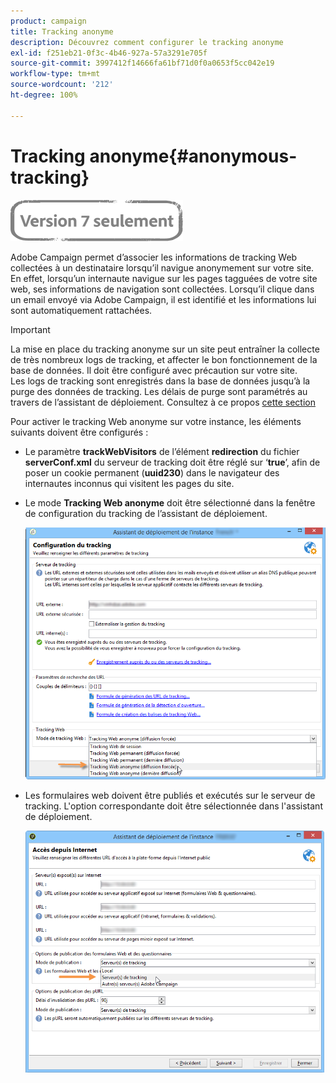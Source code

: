 ```yaml
---
product: campaign
title: Tracking anonyme
description: Découvrez comment configurer le tracking anonyme
exl-id: f251eb21-0f3c-4b46-927a-57a3291e705f
source-git-commit: 3997412f14666fa61bf71d0f0a0653f5cc042e19
workflow-type: tm+mt
source-wordcount: '212'
ht-degree: 100%

---
```


# Tracking anonyme{#anonymous-tracking}

![](../../assets/v7-only.svg)

Adobe Campaign permet d’associer les informations de tracking Web collectées à un destinataire lorsqu’il navigue anonymement sur votre site. En effet, lorsqu’un internaute navigue sur les pages tagguées de votre site web, ses informations de navigation sont collectées. Lorsqu’il clique dans un email envoyé via Adobe Campaign, il est identifié et les informations lui sont automatiquement rattachées.

>[!IMPORTANT]
>
>La mise en place du tracking anonyme sur un site peut entraîner la collecte de très nombreux logs de tracking, et affecter le bon fonctionnement de la base de données. Il doit être configuré avec précaution sur votre site.\
>Les logs de tracking sont enregistrés dans la base de données jusqu’à la purge des données de tracking. Les délais de purge sont paramétrés au travers de l’assistant de déploiement. Consultez à ce propos [cette section](../../installation/using/deploying-an-instance.md#purging-data)

Pour activer le tracking Web anonyme sur votre instance, les éléments suivants doivent être configurés :

* Le paramètre **trackWebVisitors** de l’élément **redirection** du fichier **serverConf.xml** du serveur de tracking doit être réglé sur ‘**true**’, afin de poser un cookie permanent (**uuid230**) dans le navigateur des internautes inconnus qui visitent les pages du site.
* Le mode **Tracking Web anonyme** doit être sélectionné dans la fenêtre de configuration du tracking de l’assistant de déploiement.

   ![](assets/webtracking_anonymous_set.png)

* Les formulaires web doivent être publiés et exécutés sur le serveur de tracking. L&#39;option correspondante doit être sélectionnée dans l&#39;assistant de déploiement.

   ![](assets/webtracking_publication_set_for_webapps.png)
